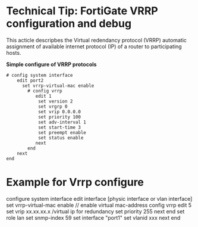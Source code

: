 # Technical Tip: FortiGate VRRP configuration and debug

This acticle descripbes the Virtual redendancy protocol (VRRP) automatic assignment of available internet protocol (IP) of a router to participating hosts. 

**Simple configure of VRRP protocols**

    # config system interface
        edit port2
          set vrrp-virtual-mac enable
            # config vrrp
               edit 1
                set version 2
                set vrgrp 0
                set vrip 0.0.0.0
                set priority 100
                set adv-interval 1
                set start-time 3
                set preempt enable
                set status enable
               next
            end
        next
    end

# Example for Vrrp configure

  configure system interface
    edit interface [physic interface or vlan interface]
    set vrrp-virtual-mac enable // enable virtual mac-address
    config vrrp
            edit 5
                set vrip xx.xx.xx.x   /virtual ip for redundancy
                set priority 255
            next
        end
        set role lan
        set snmp-index 59
        set interface "port1"
        set vlanid xxx
    next
end
    
